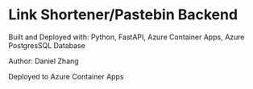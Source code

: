 # Link Shortener/Pastebin Backend
Built and Deployed with: Python, FastAPI, Azure Container Apps, Azure PostgresSQL Database

Author: Daniel Zhang

Deployed to Azure Container Apps

